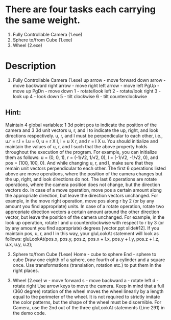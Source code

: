 # There are four tasks each carrying the same weight.
1. Fully Controllable Camera (1.exe)
2. Sphere to/from Cube (1.exe)
3. Wheel (2.exe)

# Description 

1. Fully Controllable Camera (1.exe)
up arrow - move forward
down arrow - move backward
right arrow - move right
left arrow - move left
PgUp - move up
PgDn - move down
1 - rotate/look left
2 - rotate/look right
3 - look up
4 - look down
5 - tilt clockwise
6 - tilt counterclockwise

## Hint:
Maintain 4 global variables: 1 3d point pos to indicate the position of the camera and 3 3d unit vectors u, r, and l to indicate the up, right, and look directions respectively. u, r, and l must be perpendicular to each other, i.e., u.r = r.l = l.u = 0, u = r X l, l = u X r, and r = l X u. You should initialize and maintain the values of u, r, and l such that the above property holds throughout the execution of the program. For example, you can initialize them as follows: u = (0, 0, 1), r = (-1/√2, 1/√2, 0), l = (-1/√2, -1/√2, 0), and pos = (100, 100, 0). And while changing u, r, and l, make sure that they remain unit vectors perpendicular to each other.
The first 6 operations listed above are move operations, where the position of the camera changes but the up, right, and look directions do not. The last 6 operations are rotate operations, where the camera position does not change, but the direction vectors do.
In case of a move operation, move pos a certain amount along the appropriate direction, but leave the direction vectors unchanged. For example, in the move right operation, move pos along r by 2 (or by any amount you find appropriate) units.
In case of a rotate operation, rotate two appropriate direction vectors a certain amount around the other direction vector, but leave the position of the camera unchanged. For example, in the look up operation, rotate l and u counterclockwise with respect to r by 3 (or by any amount you find appropriate) degrees [vector.ppt slide#12].
If you maintain pos, u, r, and l in this way, your gluLookAt statement will look as follows:
gluLookAt(pos.x, pos.y, pos.z, pos.x + l.x, pos.y + l.y, pos.z + l.z, u.x, u.y, u.z);

2. Sphere to/from Cube (1.exe)
Home - cube to sphere
End - sphere to cube
Draw one eighth of a sphere, one fourth of a cylinder and a square once.
Use transformations (translation, rotation etc.) to put them in the right places.

3. Wheel (2.exe) w - move forward s - move backward a - rotate left d - rotate right Use arrow keys to move the camera. Keep in mind that a full (360 degree) rotation of the wheel moves the wheel linearly by a length equal to the perimeter of the wheel. It is not required to strictly imitate the color patterns, but the shape of the wheel must be discernible.
For Camera, use the 2nd out of the three gluLookAt statements (Line 291) in the demo code.
